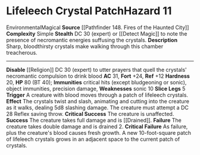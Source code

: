 ﻿---
ac: '31'
all_resistance: null
complexity: Simple
element: null
fortitude: '+24'
hardness: '20'
hazard_type: Environmental
hp: 80 (BT 40)
id: '78'
immunity:
- critical hits (except bludgeoning or [[DATABASE/trait/Sonic|sonic]] )
- objectimmunities
- precision damage
level: '11'
name: Lifeleech Crystal Patch
rarity: Common
reflex: '+12'
resistance: null
school: null
source: '[[DATABASE/source/Pathfinder 148. Fires of the Haunted City|Pathfinder #148:
  Fires of the Haunted City]]'
trait:
- '[[DATABASE/trait/Environmental|Environmental]]'
- '[[DATABASE/trait/Magical|Magical]]'
type: Hazard
weakness:
- sonic 10
will: null

---
# Lifeleech Crystal Patch<span class="item-type">Hazard 11</span>

<span class="item-trait">Environmental</span><span class="item-trait">Magical</span>
**Source** [[Pathfinder 148. Fires of the Haunted City]]
**Complexity** Simple
**Stealth** DC 30 (expert) or [[Detect Magic]] to note the presence of necromantic energies suffusing the crystals.
**Description** Sharp, bloodthirsty crystals make walking through this chamber treacherous.

---
**Disable** [[Religion]] DC 30 (expert) to utter prayers that quell the crystals' necromantic compulsion to drink blood
**AC** 31, **Fort** +24, **Ref** +12
**Hardness** 20, **HP** 80 (BT 40); **Immunities** critical hits (except bludgeoning or sonic), object immunities, precision damage, **Weaknesses** sonic 10
**Slice Legs** <span class="action-icon">5</span> **Trigger** A creature with blood moves through a patch of lifeleech crystals. **Effect** The crystals twist and slash, animating and cutting into the creature as it walks, dealing 5d8 slashing damage. The creature must attempt a DC 28 Reflex saving throw.
**Critical Success** The creature is unaffected.
**Success** The creature takes full damage and is [[Drained]].
**Failure** The creature takes double damage and is drained 2.
**Critical Failure** As failure, plus the creature's blood causes fresh growth. A new 10-foot-square patch of lifeleech crystals grows in an adjacent space to the current patch of crystals.